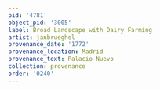 ```yaml
---
pid: '4781'
object_pid: '3005'
label: Broad Landscape with Dairy Farming
artist: janbrueghel
provenance_date: '1772'
provenance_location: Madrid
provenance_text: Palacio Nuevo
collection: provenance
order: '0240'
---
```


